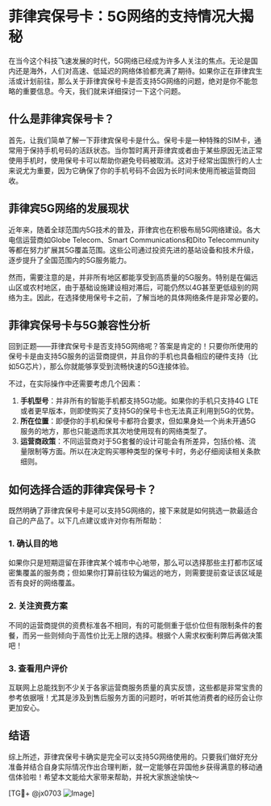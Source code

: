 # 菲律宾保号卡：5G网络的支持情况大揭秘

在当今这个科技飞速发展的时代，5G网络已经成为许多人关注的焦点。无论是国内还是海外，人们对高速、低延迟的网络体验都充满了期待。如果你正在菲律宾生活或计划前往，那么关于菲律宾保号卡是否支持5G网络的问题，绝对是你不能忽略的重要信息。今天，我们就来详细探讨一下这个问题。

## 什么是菲律宾保号卡？

首先，让我们简单了解一下菲律宾保号卡是什么。保号卡是一种特殊的SIM卡，通常用于保持手机号码的活跃状态。当你暂时离开菲律宾或者由于某些原因无法正常使用手机时，使用保号卡可以帮助你避免号码被取消。这对于经常出国旅行的人士来说尤为重要，因为它确保了你的手机号码不会因为长时间未使用而被运营商回收。

## 菲律宾5G网络的发展现状

近年来，随着全球范围内5G技术的普及，菲律宾也在积极布局5G网络建设。各大电信运营商如Globe Telecom、Smart Communications和Dito Telecommunity等都在努力扩展其5G覆盖范围。这些公司通过投资先进的基站设备和技术升级，逐步提升了全国范围内的5G服务能力。

然而，需要注意的是，并非所有地区都能享受到高质量的5G服务。特别是在偏远山区或农村地区，由于基础设施建设相对滞后，可能仍然以4G甚至更低级别的网络为主。因此，在选择使用保号卡之前，了解当地的具体网络条件是非常必要的。

## 菲律宾保号卡与5G兼容性分析

回到正题——菲律宾保号卡是否支持5G网络呢？答案是肯定的！只要你所使用的保号卡是由支持5G服务的运营商提供，并且你的手机也具备相应的硬件支持（比如5G芯片），那么你就能够享受到流畅快速的5G连接体验。

不过，在实际操作中还需要考虑几个因素：

1. **手机型号**：并非所有的智能手机都支持5G功能。如果你的手机只支持4G LTE或者更早版本，则即使购买了支持5G的保号卡也无法真正利用到5G的优势。
2. **所在位置**：即便你的手机和保号卡都符合要求，但如果身处一个尚未开通5G服务的地方，那也只能退而求其次地使用现有的网络类型了。
3. **运营商政策**：不同运营商对于5G套餐的设计可能会有所差异，包括价格、流量限制等方面。所以在决定购买哪种类型的保号卡时，务必仔细阅读相关条款细则。

## 如何选择合适的菲律宾保号卡？

既然明确了菲律宾保号卡是可以支持5G网络的，接下来就是如何挑选一款最适合自己的产品了。以下几点建议或许对你有所帮助：

### 1. 确认目的地
如果你只是短期逗留在菲律宾某个城市中心地带，那么可以选择那些主打都市区域密集覆盖的服务商；但如果你打算前往较为偏远的地方，则需要提前查证该区域是否有良好的网络覆盖。

### 2. 关注资费方案
不同的运营商提供的资费标准各不相同，有的可能侧重于低价位但有限制条件的套餐，而另一些则倾向于高性价比无上限的选择。根据个人需求权衡利弊后再做决策吧！

### 3. 查看用户评价
互联网上总能找到不少关于各家运营商服务质量的真实反馈，这些都是非常宝贵的参考依据哦！尤其是涉及到售后服务方面的问题时，听听其他消费者的经历会让你更加安心。

## 结语

综上所述，菲律宾保号卡确实是完全可以支持5G网络使用的。只要我们做好充分准备并结合自身实际情况作出合理判断，就一定能够在异国他乡获得满意的移动通信体验啦！希望本文能给大家带来帮助，并祝大家旅途愉快～

[TG💪+ @jx0703 ![Image](https://github.com/user-attachments/assets/dbca1d08-cadb-493c-b0ec-ad6f7a83f270)]